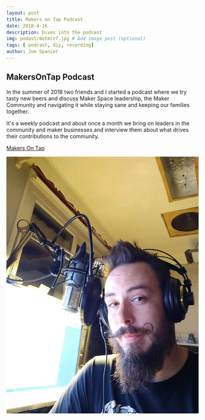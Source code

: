 ```yaml
---
layout: post
title: Makers on Tap Podcast
date: 2018-4-16
description: Dives into the podcast
img: podast/motmrrf.jpg # Add image post (optional)
tags: [ podcast, diy, recording]
author: Joe Spanier
---
```



MakersOnTap Podcast
-----

In the summer of 2018 two friends and I started a podcast where we try tasty new beers and discuss Maker Space leadership, the Maker Community and navigating it while staying sane and keeping our families together.

It's a weekly podcast and about once a month we bring on leaders in the community and maker businesses and interview them about what drives their contributions to the community.


[Makers On Tap](https://www.makersontap.com "MakersOnTap")

![MOT](/assets/img/podcast/joepod.jpg)
